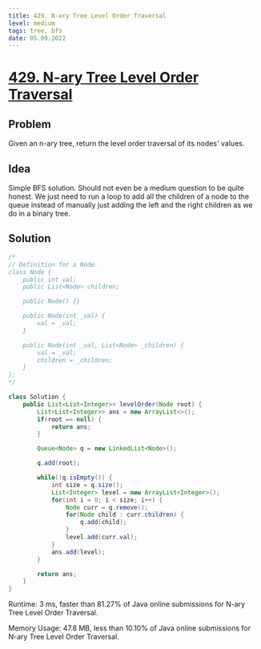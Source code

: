 ```yaml
---
title: 429. N-ary Tree Level Order Traversal
level: medium
tags: tree, bfs
date: 05.09.2022
---
```


# [429. N-ary Tree Level Order Traversal](https://leetcode.com/problems/n-ary-tree-level-order-traversal/)

## Problem

Given an n-ary tree, return the level order traversal of its nodes' values.

## Idea

Simple BFS solution. Should not even be a medium question to be quite honest. We just need to run a loop to add all the children of a node to the queue instead of manually just adding the left and the right children as we do in a binary tree.

## Solution

```java
/*
// Definition for a Node.
class Node {
    public int val;
    public List<Node> children;

    public Node() {}

    public Node(int _val) {
        val = _val;
    }

    public Node(int _val, List<Node> _children) {
        val = _val;
        children = _children;
    }
};
*/

class Solution {
    public List<List<Integer>> levelOrder(Node root) {
        List<List<Integer>> ans = new ArrayList<>();
        if(root == null) {
            return ans;
        }

        Queue<Node> q = new LinkedList<Node>();

        q.add(root);

        while(!q.isEmpty()) {
            int size = q.size();
            List<Integer> level = new ArrayList<Integer>();
            for(int i = 0; i < size; i++) {
                Node curr = q.remove();
                for(Node child : curr.children) {
                    q.add(child);
                }
                level.add(curr.val);
            }
            ans.add(level);
        }

        return ans;
    }
}
```

Runtime: 3 ms, faster than 81.27% of Java online submissions for N-ary Tree Level Order Traversal.

Memory Usage: 47.8 MB, less than 10.10% of Java online submissions for N-ary Tree Level Order Traversal.

